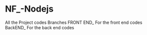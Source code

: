 # NF_-Nodejs
All the Project codes
Branches 
FRONT END_ For the front end codes
BackEND_ For the back end codes
